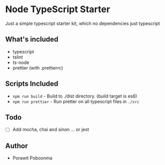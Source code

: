 Node TypeScript Starter
=======================

Just a simple typescript starter kit, which no dependencies just typescript

What's included
---------------

- typescript
- tslint
- ts-node
- prettier (with .prettierrc)

Scripts Included
----------------

- `npm run build` - Build to ./dist directory. (build target is es6)
- `npm run prettier` - Run pretter on all typescript files in `./src`

Todo
---

- [ ] Add mocha, chai and sinon ... or jest

Author
-----

- Porawit Poboonma
